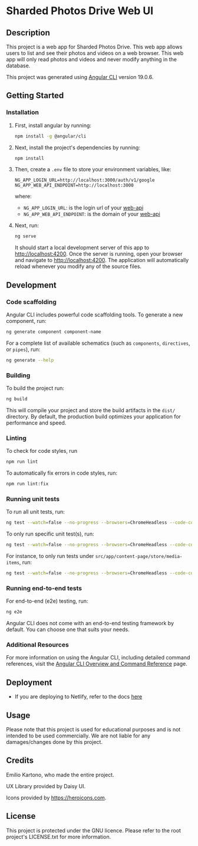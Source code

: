 # Sharded Photos Drive Web UI

## Description

This project is a web app for Sharded Photos Drive. This web app allows users to list and see their photos and videos on a web browser. This web app will only read photos and videos and never modify anything in the database.

This project was generated using [Angular CLI](https://github.com/angular/angular-cli) version 19.0.6.

## Getting Started

### Installation

1. First, install angular by running:

    ```bash
    npm install -g @angular/cli
    ```

2. Next, install the project's dependencies by running:

    ```bash
    npm install
    ```

3. Then, create a `.env` file to store your environment variables, like:

    ```text
    NG_APP_LOGIN_URL=http://localhost:3000/auth/v1/google
    NG_APP_WEB_API_ENDPOINT=http://localhost:3000
    ```

    where:
    - `NG_APP_LOGIN_URL`: is the login url of your [web-api](./../web-api)
    - `NG_APP_WEB_API_ENDPOINT`: is the domain of your [web-api](./../web-api)

4. Next, run:

    ```bash
    ng serve
    ```

    It should start a local development server of this app to <http://localhost:4200>. Once the server is running, open your browser and navigate to <http://localhost:4200>. The application will automatically reload whenever you modify any of the source files.

## Development

### Code scaffolding

Angular CLI includes powerful code scaffolding tools. To generate a new component, run:

```bash
ng generate component component-name
```

For a complete list of available schematics (such as `components`, `directives`, or `pipes`), run:

```bash
ng generate --help
```

### Building

To build the project run:

```bash
ng build
```

This will compile your project and store the build artifacts in the `dist/` directory. By default, the production build optimizes your application for performance and speed.

### Linting

To check for code styles, run

```bash
npm run lint
```

To automatically fix errors in code styles, run:

```bash
npm run lint:fix
```

### Running unit tests

To run all unit tests, run:

```bash
ng test --watch=false --no-progress --browsers=ChromeHeadless --code-coverage
```

To only run specific unit test(s), run:

```bash
ng test --watch=false --no-progress --browsers=ChromeHeadless --code-coverage --include=<path-to-test-file>
```

For instance, to only run tests under `src/app/content-page/store/media-items`, run:

```bash
ng test --watch=false --no-progress --browsers=ChromeHeadless --code-coverage --include=src/app/content-page/store/media-items
```

### Running end-to-end tests

For end-to-end (e2e) testing, run:

```bash
ng e2e
```

Angular CLI does not come with an end-to-end testing framework by default. You can choose one that suits your needs.

### Additional Resources

For more information on using the Angular CLI, including detailed command references, visit the [Angular CLI Overview and Command Reference](https://angular.dev/tools/cli) page.

## Deployment

- If you are deploying to Netlify, refer to the docs [here](./docs/deploying_to_netlify.md)

## Usage

Please note that this project is used for educational purposes and is not intended to be used commercially. We are not liable for any damages/changes done by this project.

## Credits

Emilio Kartono, who made the entire project.

UX Library provided by Daisy UI.

Icons provided by <https://heroicons.com>.

## License

This project is protected under the GNU licence. Please refer to the root project's LICENSE.txt for more information.
